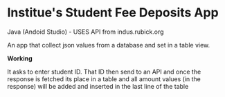 # Institue's Student Fee Deposits App
 Java (Andoid Studio) - USES API from indus.rubick.org

An app that collect json values from a database and set in a table view.

**Working**

It asks to enter student ID. That ID then send to an API and once the response is fetched its place in a table and all amount values (in the response) will be added and inserted in the last line of the table 
